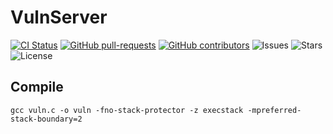 # VulnServer
[![CI Status](https://github.com/ins1gn1a/VulnServer-Linux/workflows/build/badge.svg)](https://github.com/ins1gn1a/VulnServer-Linux/actions) 
[![GitHub pull-requests](https://img.shields.io/github/issues-pr/ins1gn1a/VulnServer-Linux.svg)](https://GitHub.com/ins1gn1a/VulnServer-Linux/pull/)
[![GitHub contributors](https://img.shields.io/github/contributors/ins1gn1a/VulnServer-Linux.svg)](https://GitHub.com/ins1gn1a/VulnServer-Linux/graphs/contributors/)
![Issues](https://img.shields.io/github/issues/ins1gn1a/VulnServer-Linux)
![Stars](https://img.shields.io/github/stars/ins1gn1a/VulnServer-Linux)
![License](https://img.shields.io/github/license/ins1gn1a/VulnServer-Linux)

## Compile
`gcc vuln.c -o vuln -fno-stack-protector -z execstack -mpreferred-stack-boundary=2`

